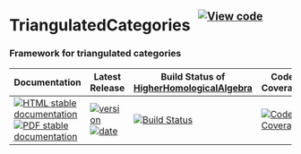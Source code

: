 <!-- BEGIN HEADER -->
# TriangulatedCategories&ensp;<sup><sup>[![View code][code-img]][code-url]</sup></sup>

### Framework for triangulated categories

| Documentation | Latest Release | Build Status of [HigherHomologicalAlgebra](/../../) | Code Coverage |
| ------------- | -------------- | ------------ | ------------- |
| [![HTML stable documentation][html-img]][html-url] [![PDF stable documentation][pdf-img]][pdf-url] | [![version][version-img]][version-url] [![date][date-img]][date-url] | [![Build Status][tests-img]][tests-url] | [![Code Coverage][codecov-img]][codecov-url] |

<!-- END HEADER -->

<!-- BEGIN FOOTER -->
[html-img]: https://img.shields.io/badge/🔗%20HTML-stable-blue.svg
[html-url]: https://homalg-project.github.io/HigherHomologicalAlgebra/TriangulatedCategories/doc/chap0_mj.html

[pdf-img]: https://img.shields.io/badge/🔗%20PDF-stable-blue.svg
[pdf-url]: https://homalg-project.github.io/HigherHomologicalAlgebra/TriangulatedCategories/download_pdf.html

[version-img]: https://img.shields.io/endpoint?url=https://homalg-project.github.io/HigherHomologicalAlgebra/TriangulatedCategories/badge_version.json&label=🔗%20version&color=yellow
[version-url]: https://homalg-project.github.io/HigherHomologicalAlgebra/TriangulatedCategories/view_release.html

[date-img]: https://img.shields.io/endpoint?url=https://homalg-project.github.io/HigherHomologicalAlgebra/TriangulatedCategories/badge_date.json&label=🔗%20released%20on&color=yellow
[date-url]: https://homalg-project.github.io/HigherHomologicalAlgebra/TriangulatedCategories/view_release.html

[tests-img]: https://github.com/homalg-project/HigherHomologicalAlgebra/actions/workflows/Tests.yml/badge.svg?branch=master
[tests-url]: https://github.com/homalg-project/HigherHomologicalAlgebra/actions/workflows/Tests.yml?query=branch%3Amaster

[codecov-img]: https://codecov.io/gh/homalg-project/HigherHomologicalAlgebra/branch/master/graph/badge.svg?flag=TriangulatedCategories
[codecov-url]: https://codecov.io/gh/homalg-project/HigherHomologicalAlgebra/tree/master/TriangulatedCategories

[code-img]: https://img.shields.io/badge/-View%20code-blue?logo=github
[code-url]: https://github.com/homalg-project/HigherHomologicalAlgebra/tree/master/TriangulatedCategories#top
<!-- END FOOTER -->
